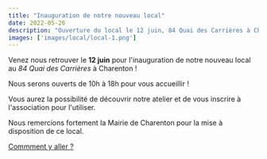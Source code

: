 ```yaml
---
title: "Inauguration de notre nouveau local"
date: 2022-05-26
description: "Ouverture du local le 12 juin, 84 Quai des Carrières à Charenton"
images: ['images/local/local-1.png']
---
```


Venez nous retrouver le **12 juin** pour l'inauguration de notre nouveau local au *84 Quai des Carrières* à Charenton !

Nous serons ouverts de 10h à 18h pour vous accueillir !

Vous aurez la possibilité de découvrir notre atelier et de vous inscrire à l'association pour l'utiliser.

Nous remercions fortement la Mairie de Charenton pour la mise à disposition de ce local.

[Commment y aller ?](/local/#comment-y-venir-)

